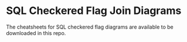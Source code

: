 # SQL Checkered Flag Join Diagrams

The cheatsheets for SQL checkered flag diagrams are available to be downloaded in this repo.
